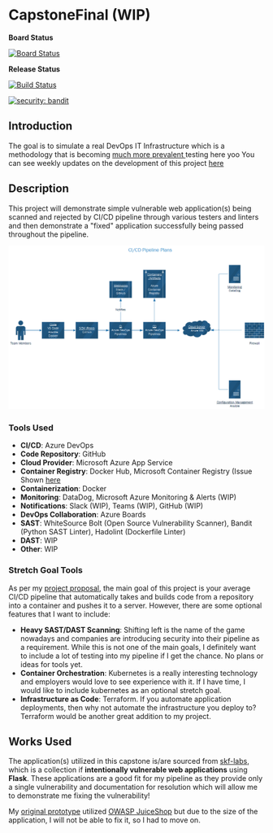 # CapstoneFinal (WIP)
**Board Status**

[![Board Status](https://dev.azure.com/LAW175/767c6892-8352-43c5-a5fe-4aaf6d359011/04ca78cd-d78e-4980-b3cf-7ed4a305f9a3/_apis/work/boardbadge/189c5a36-0f19-4552-ac89-e765b550a98c?columnOptions=1)](https://dev.azure.com/LAW175/767c6892-8352-43c5-a5fe-4aaf6d359011/_boards/board/t/04ca78cd-d78e-4980-b3cf-7ed4a305f9a3/Microsoft.RequirementCategory/) 

**Release Status** 

[![Build Status](https://dev.azure.com/LAW175/Capstone%20Final/_apis/build/status/ThyLAW.CapstoneFinal?branchName=main)](https://dev.azure.com/LAW175/Capstone%20Final/_build/latest?definitionId=8&branchName=main)

[![security: bandit](https://img.shields.io/badge/security-bandit-yellow.svg)](https://github.com/PyCQA/bandit)


## Introduction


The goal is to simulate a real DevOps IT Infrastructure which is a methodology that is becoming [much more prevalent ](https://cloud.google.com/blog/products/devops-sre/announcing-dora-2021-accelerate-state-of-devops-report)
testing here yoo
You can see weekly updates on the development of this project [here](https://lawsblog.me/)

## Description

This project will demonstrate simple vulnerable web application(s) being scanned and rejected by CI/CD pipeline through various testers and linters and then demonstrate a "fixed" application successfully being passed throughout the pipeline.

![9-21-21 Pipeline Plan](/9-21-21diagram.png)

### Tools Used

- **CI/CD**: Azure DevOps
- **Code Repository**: GitHub
- **Cloud Provider**: Microsoft Azure App Service
- **Container Registry**: Docker Hub, Microsoft Container Registry (Issue Shown [here](https://docs.microsoft.com/en-us/answers/questions/593633/azure-app-service-fails-to-start-docker-flask-can.html)
- **Containerization**: Docker
- **Monitoring**: DataDog, Microsoft Azure Monitoring & Alerts (WIP)
- **Notifications**: Slack (WIP), Teams (WIP), GitHub (WIP)
- **DevOps Collaboration**: Azure Boards 
- **SAST**: WhiteSource Bolt (Open Source Vulnerability Scanner), Bandit (Python SAST Linter), Hadolint (Dockerfile Linter)
- **DAST**: WIP
- **Other**: WIP

### Stretch Goal Tools

As per my [project proposal](https://lawsblog.me/posts/capstone-project-week-2-proposal/), the main goal of this project is your average CI/CD pipeline that automatically takes and builds code from a repository into a container and pushes it to a server. However, there are some optional features that I want to include:

- **Heavy SAST/DAST Scanning**: Shifting left is the name of the game nowadays and companies are introducing security into their pipeline as a requirement. While this is not one of the main goals, I definitely want to include a lot of testing into my pipeline if I get the chance. No plans or ideas for tools yet.
- **Container Orchestration**: Kubernetes is a really interesting technology and employers would love to see experience with it. If I have time, I would like to include kubernetes as an optional stretch goal.
- **Infrastructure as Code**: Terraform. If you automate application deployments, then why not automate the infrastructure you deploy to? Terraform would be another great addition to my project.

## Works Used

The application(s) utilized in this capstone is/are sourced from [skf-labs](https://github.com/blabla1337/skf-labs), which is a collection if **intentionally vulnerable web applications** using **Flask**. These applications are a good fit for my pipeline as they provide only a single vulnerability and documentation for resolution which will allow me to demonstrate me fixing the vulnerability!

My [original prototype](https://github.com/ThyLAW/CapstonePrototype) utilized [OWASP JuiceShop](https://github.com/juice-shop/juice-shop) but due to the size of the application, I will not be able to fix it, so I had to move on.
